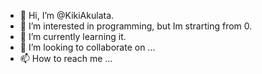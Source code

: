 - 👋 Hi, I’m @KikiAkulata.
- 👀 I’m interested in programming, but Im strarting from 0.
- 🌱 I’m currently learning it.
- 💞️ I’m looking to collaborate on ...
- 📫 How to reach me ...

<!---
KikiAkulata/KikiAkulata is a ✨ special ✨ repository because its `README.md` (this file) appears on your GitHub profile.
You can click the Preview link to take a look at your changes.
--->
